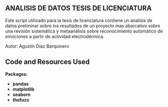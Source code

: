 ## ANALISIS DE DATOS TESIS DE LICENCIATURA

Este script utilizado para la tesis de licenciatura contiene un analisis de datos preliminar sobre los resultados de un proyecto mas abarcativo sobre una revisión sistemática y metaanálisis sobre reconocimiento automático de emociones a partir de actividad electrodérmica.


Autor: Agustín Díaz Barquinero


## Code and Resources Used
**Packages:** 
  - **pandas**
  - **matplotlib**
  - **seaborn**
  - **thefuzz**